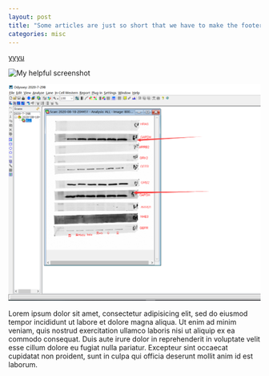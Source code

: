 ```yaml
---
layout: post
title: "Some articles are just so short that we have to make the footer stick"
categories: misc
---
```

[yyyu](../image.html)

![My helpful screenshot](../logo.png)

<img class="pic1" src="../scripts/2.png">

Lorem ipsum dolor sit amet, consectetur adipisicing elit, sed do eiusmod tempor incididunt ut labore et dolore magna aliqua. Ut enim ad minim veniam, quis nostrud exercitation ullamco laboris nisi ut aliquip ex ea commodo consequat. Duis aute irure dolor in reprehenderit in voluptate velit esse cillum dolore eu fugiat nulla pariatur. Excepteur sint occaecat cupidatat non proident, sunt in culpa qui officia deserunt mollit anim id est laborum.

